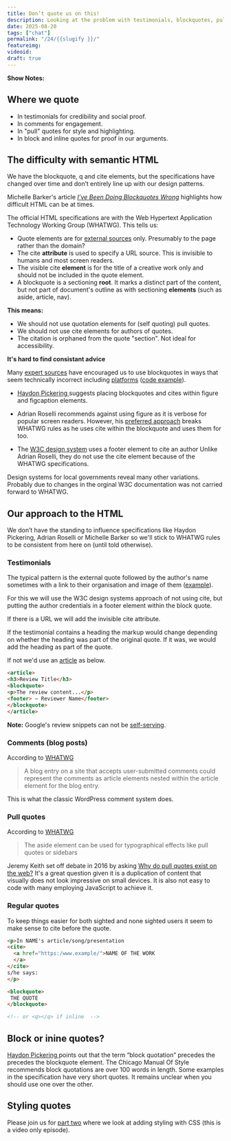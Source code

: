 ```yaml
---
title: Don’t quote us on this! 
description: Looking at the problem with testimonials, blockquotes, pull quotes and the cite element.
date: 2025-08-20
tags: ["chat"]
permalink: "/24/{{slugify }}/"
featureimg: 
videoid:
draft: true
---
```


**Show Notes:**

## Where we quote

- In testimonials for credibility and social proof.
- In comments for engagement.
- In "pull" quotes for style and highlighting.
- In block and inline quotes for proof in our arguments.

## The difficulty with semantic HTML

We have the blockquote, q and cite elements, but the specifications have changed over time and don’t entirely line up with our design patterns.


Michelle Barker's article <cite><a href="https://css-irl.info/ive-been-doing-blockquotes-wrong/">I’ve Been Doing Blockquotes Wrong</a></cite> highlights how difficult HTML can be at times. 

The official HTML specifications are with the Web Hypertext Application Technology Working Group (WHATWG). This tells us:

- Quote elements are for <a href="https://html.spec.whatwg.org/multipage/grouping-content.html#the-blockquote-element">external sources</a> only. Presumably to the page rather than the domain?
- The cite **attribute** is used to specify a URL source. This is invisible to humans and most screen readers.
- The visible cite **element** is for the title of a creative work only and should not be included in the quote element.
- A blockquote is a sectioning **root**. It marks a distinct part of the content, but not part of document's outline as with sectioning **elements** (such as aside, article, nav).

**This means:**
- We should not use quotation elements for (self quoting) pull quotes.
- We should not use cite elements for authors of quotes.
- The citation is orphaned from the quote "section". Not ideal for accessibility.

**It's hard to find consistant advice**

Many [expert sources](https://html5doctor.com/cite-and-blockquote-reloaded/) have encouraged us to use blockquotes in ways that seem technically incorrect including [platforms](https://wordpress.com/support/wordpress-editor/blocks/quote-block/#insert-your-quote) ([code example](https://theadminbar.com/accessibility-weekly/coding-blockquotes/)).

-  [Haydon Pickering ](https://heydonworks.com/article/the-blockquote-element/) suggests placing blockquotes and cites within figure and figcaption elements.
- Adrian Roselli recommends against using figure as it is verbose for popular screen readers. However, his [preferred approach](https://adrianroselli.com/2023/07/blockquotes-in-screen-readers.html#Example07) breaks WHATWG rules as he uses cite within the blockquote and uses them for too.

 - The [W3C design system](https://design-system.w3.org/components/quote.html) uses a footer element to cite an author Unlike Adrian Roselli, they do not use the cite element because of the WHATWG specifications.

Design systems for local governments reveal many other variations. Probably due to changes in the orginal W3C documentation was not carried forward to WHATWG.

 ## Our approach to the HTML

We don’t have the standing to influence specifications like Haydon Pickering, Adrian Roselli or Michelle Barker so we'll stick to  WHATWG rules to be consistent from here on (until told otherwise).

###  Testimonials 

The typical pattern is the external quote followed by the author's name sometimes with a link to their organisation and image of them ([example](https://band.here24.co/)).

For this we will use the W3C design systems approach of not using cite, but putting the author credentials in a footer element within the block quote.

If there is a URL we will add the invisible cite attribute.

 If the testimonial contains a heading the markup would change depending on whether the heading was part of the original quote. If it was, we would add the heading as part of the quote. 

 If not we'd use an [article](https://html.spec.whatwg.org/multipage/sections.html#the-article-element) as below.

```html
<article>
<h3>Review Title</h3>
<blockquote>
<p>The review content...</p>
<footer> — Reviewer Name</footer>
</blockquote>
</article> 
 ```
<div class="side-note">

<p> <strong>Note:</strong> Google's review snippets can not be <a href="https://developers.google.com/search/docs/appearance/structured-data/review-snippet#self-serving">self-serving</a>.
</p>

</div>

 ###  Comments (blog posts)

 According to [WHATWG](https://html.spec.whatwg.org/multipage/sections.html#the-article-element)

 <blockquote>
 A blog entry on a site that accepts user-submitted comments could represent the comments as article elements nested within the article element for the blog entry.
 </blockquote>

 This is what the classic WordPress comment system does.

  ###  Pull quotes

   According to [WHATWG](https://html.spec.whatwg.org/multipage/sections.html#the-aside-element)

   <blockquote>
   The aside element can be used for typographical effects like pull quotes or sidebars
   </blockquote>

   Jeremy Keith set off debate in 2016 by asking [Why do pull quotes exist on the web?](https://adactio.com/journal/11102) It's a great question given it is a duplication of content that visually does not look impressive on small devices. It is also not easy to code with many employing JavaScript to achieve it.

  ###  Regular quotes

  To keep things easier for both sighted and none sighted users it seem to make sense to cite before the quote.

  ```html
  <p>In NAME's article/song/presentation
  <cite>
    <a href="https:/www.example/">NAME OF THE WORK
    </a>
  </cite> 
  s/he says:
  </p>

  <blockquote>
   THE QUOTE
  </blockquote>

  <!-- or <q></q> if inline  -->
  ```
 
## Block or inine quotes?

[Haydon Pickering ](https://heydonworks.com/article/the-blockquote-element/) points out that the term “block quotation” precedes the precedes the blockquote element. The Chicago Manual Of Style recommends block quotations are over 100 words in length. Some examples in the specification have very short quotes. It remains unclear when you should use one over the other.


## Styling quotes

Please join us for [part two](/learn/15/) where we look at adding styling with CSS (this is a video only episode). 

